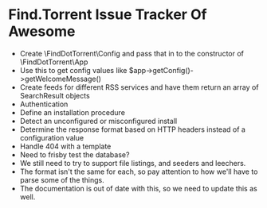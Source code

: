 Find.Torrent Issue Tracker Of Awesome
=====================================

* Create \FindDotTorrent\Config and pass that in to the constructor of \FindDotTorrent\App
 * Use this to get config values like $app->getConfig()->getWelcomeMessage()
* Create feeds for different RSS services and have them return an array of SearchResult objects
* Authentication
* Define an installation procedure
 * Detect an unconfigured or misconfigured install
* Determine the response format based on HTTP headers instead of a configuration value
* Handle 404 with a template
* Need to frisby test the database?
* We still need to try to support file listings, and seeders and leechers.
 * The format isn't the same for each, so pay attention to how we'll have to parse some of the things.
 * The documentation is out of date with this, so we need to update this as well.


